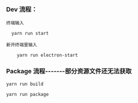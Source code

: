 ### Dev 流程：
  
    终端输入

      yarn run start

    新开终端里输入

        yarn run electron-start
### Package 流程-------部分资源文件还无法获取
    
    yarn run build
    
    yarn run package